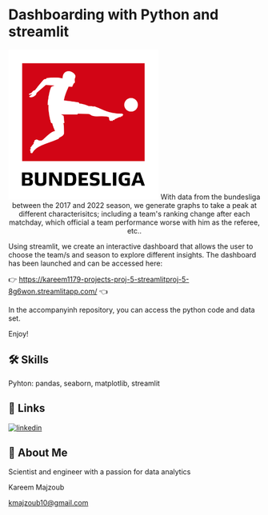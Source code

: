 
# Dashboarding with Python and streamlit 
<p align="center">
  <img width = "300" src="./bundesliga_logo.png">
With data from the bundesliga between the 2017 and 2022 season, we generate graphs to take a peak at different characterisitcs; including a team's ranking change after each matchday, which official a team performance worse with him as the referee, etc..

Using streamlit, we create an interactive dashboard that allows the user to choose the team/s and season to explore different insights. The dashboard has been launched and can be accessed here:

👉 https://kareem1179-projects-proj-5-streamlitproj-5-8g6won.streamlitapp.com/ 👈

In the accompanyinh repository, you can access the python code and data set.

Enjoy!
## 🛠 Skills
Pyhton: pandas, seaborn, matplotlib, streamlit




## 🔗 Links
[![linkedin](https://img.shields.io/badge/linkedin-0A66C2?style=for-the-badge&logo=linkedin&logoColor=white)](https://www.linkedin.com/in/kareem-majzoub-a57847a7/)



## 🚀 About Me
Scientist and engineer with a passion for data analytics

Kareem Majzoub

kmajzoub10@gmail.com

